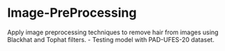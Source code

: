 # Image-PreProcessing
Apply image preprocessing techniques to remove hair from images using Blackhat and Tophat filters. - Testing model with PAD-UFES-20 dataset.

